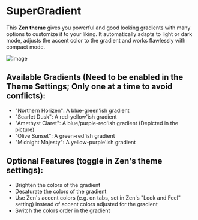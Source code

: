 # SuperGradient

This **Zen theme** gives you powerful and good looking gradients with many options to customize it to your liking.
It automatically adapts to light or dark mode, adjusts the accent color to the gradient and works flawlessly with compact mode.

![image](https://github.com/user-attachments/assets/6e691a8e-966b-46b0-939e-f3eda1e230bc)


## Available Gradients (Need to be enabled in the Theme Settings; Only one at a time to avoid conflicts):
  - "Northern Horizen": A blue-green'ish gradient
  - "Scarlet Dusk": A red-yellow'ish gradient
  - "Amethyst Claret": A blue/purple-red'ish gradient (Depicted in the picture)
  - "Olive Sunset": A green-red'ish gradient
  - "Midnight Majesty": A yellow-purple'ish gradient

## Optional Features (toggle in Zen's theme settings):
  - Brighten the colors of the gradient
  - Desaturate the colors of the gradient
  - Use Zen's accent colors (e.g. on tabs, set in Zen's "Look and Feel" setting) instead of accent colors adjusted for the gradient
  - Switch the colors order in the gradient
